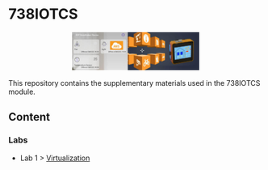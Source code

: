 # 738IOTCS

<p align="center">
 <img src="banner.jpeg?raw=true" alt="738IOTCS Logo" width="50%" height="50%" />
</p>

This repository contains the supplementary materials used in the 738IOTCS module.

## Content

### Labs

- Lab 1 > [Virtualization](Labs/Virtualization.md)
